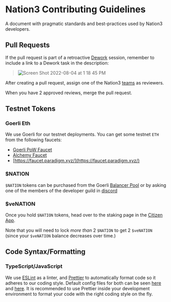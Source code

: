 # Nation3 Contributing Guidelines

A document with pragmatic standards and best-practices used by Nation3 developers.

## Pull Requests

If the pull request is part of a retroactive [Dework](https://app.dework.xyz/nation3) session, remember to include a link to a Dework task in the description:

> ![Screen Shot 2022-08-04 at 1 18 45 PM](https://user-images.githubusercontent.com/95955389/182770285-5355cd10-ebbd-4acf-87a8-0c2d1213fc42.png)

After creating a pull request, assign one of the Nation3 [teams](https://github.com/orgs/nation3/teams) as reviewers.

When you have 2 approved reviews, merge the pull request.

## Testnet Tokens

### Goerli Eth

We use Goerli for our testnet deployments. You can get some testnet `ETH` from the following faucets:

- [Goerli PoW Faucet](https://goerli-faucet.pk910.de/)
- [Alchemy Faucet](https://goerlifaucet.com/)
- [https://faucet.paradigm.xyz/](https://faucet.paradigm.xyz/)

### $NATION

`$NATION` tokens can be purchased from the Goerli [Balancer Pool](https://goerli.balancer.fi/#/pool/0x6f57329d43f3de9ff39d4424576db920b55060b30002000000000000000000d7) or by asking one of the members of the developer guild in [discord](https://discord.gg/zYsf6edHBf)

### $veNATION

Once you hold `$NATION` tokens, head over to the staking page in the [Citizen App](https://app.nation3.org/lock).

Note that you will need to lock _more than_ 2 `$NATION` to get 2 `$veNATION` (since your `$veNATION` balance decreases over time.)

## Code Syntax/Formatting

### TypeScript/JavaScript

We use [ESLint](https://eslint.org) as a linter, and [Prettier](https://prettier.io) to automatically format code so it adheres to our coding style.
Default config files for both can be seen [here](https://github.com/nation3/app/blob/main/ui/.eslintrc) and [here](https://github.com/nation3/app/blob/main/ui/.prettierrc.json). It is recommended to use Prettier inside your development environment to format your code with the right coding style on the fly.
